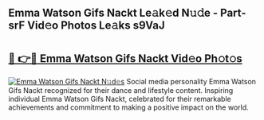 ## Emma Watson Gifs Nackt Le𝚊k𝚎d N𝚞𝚍e - Part-srF Vid𝚎o Photos Le𝚊ks s9VaJ

# <h2><a href="http://fb6zpt.evod.top/?m=Emma+Watson+Gifs+Nackt">🔗 👉🔴 Emma Watson Gifs Nackt Vid𝚎o Ph𝚘t𝚘s</a></h2>

[![Emma Watson Gifs Nackt N𝚞d𝚎s](https://i.imgur.com/8V9OHl7.gif)](http://fb6zpt.evod.top/?m=Emma+Watson+Gifs+Nackt)
Social media personality Emma Watson Gifs Nackt recognized for their dance and lifestyle content. Inspiring individual Emma Watson Gifs Nackt, celebrated for their remarkable achievements and commitment to making a positive impact on the world. 
